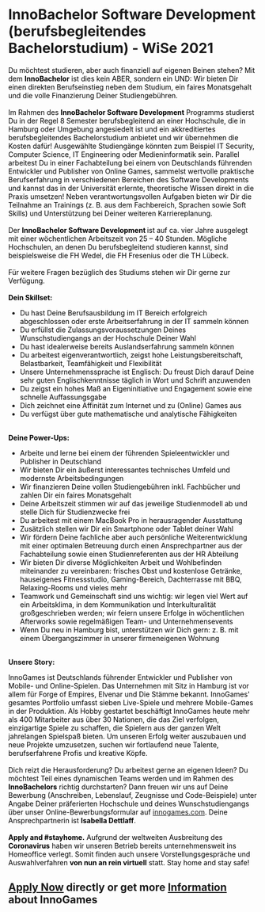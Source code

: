 <h1>InnoBachelor Software Development (berufsbegleitendes Bachelorstudium) - WiSe 2021</h1>
<p><span style="color: rgb(0,0,0);">Du möchtest studieren, aber auch finanziell auf eigenen Beinen stehen? Mit dem <strong>InnoBachelor</strong> ist dies kein ABER, sondern ein UND: Wir bieten Dir einen direkten Berufseinstieg neben dem Studium, ein faires Monatsgehalt und die volle Finanzierung Deiner Studiengebühren.</span><br /><br /><span style="color: rgb(0,0,0);">Im Rahmen des <strong>InnoBachelor Software Development</strong> Programms studierst Du in der Regel 8 Semester berufsbegleitend an einer Hochschule, die in Hamburg oder Umgebung angesiedelt ist und ein akkreditiertes berufsbegleitendes Bachelorstudium anbietet und wir übernehmen die Kosten dafür! Ausgewählte Studiengänge könnten zum Beispiel IT Security, Computer Science, IT Engineering oder Medieninformatik sein. Parallel arbeitest Du in einer Fachabteilung bei einem von Deutschlands führenden Entwickler und Publisher von Online Games, sammelst wertvolle praktische Berufserfahrung in verschiedenen Bereichen des Software Developments und kannst das in der Universität erlernte, theoretische Wissen direkt in die Praxis umsetzen! Neben verantwortungsvollen Aufgaben bieten wir Dir die Teilnahme an Trainings (z. B. aus dem Fachbereich, Sprachen sowie Soft Skills) und Unterstützung bei Deiner weiteren Karriereplanung.</span><br /><br /><span style="color: rgb(0,0,0);">Der <strong>InnoBachelor Software Development </strong>ist auf ca. vier Jahre ausgelegt mit einer wöchentlichen Arbeitszeit von 25 – 40 Stunden. Mögliche Hochschulen, an denen Du berufsbegleitend studieren kannst, sind beispielsweise die FH Wedel, die FH Fresenius oder die TH Lübeck.</span><br /><br /><span style="color: rgb(0,0,0);">Für weitere Fragen bezüglich des Studiums stehen wir Dir gerne zur Verfügung.</span><br /><br /><span style="color: rgb(0,0,0);"><strong>Dein Skillset: <br /></strong></span></p><ul><li><span style="color: rgb(0,0,0);">Du hast Deine Berufsausbildung im IT Bereich erfolgreich abgeschlossen oder erste Arbeitserfahrung in der IT sammeln können</span></li><li><span style="color: rgb(0,0,0);">Du erfüllst die Zulassungsvoraussetzungen Deines Wunschstudiengangs an der Hochschule Deiner Wahl</span></li><li><span style="color: rgb(0,0,0);">Du hast idealerweise bereits Auslandserfahrung sammeln können</span></li><li><span style="color: rgb(0,0,0);">Du arbeitest eigenverantwortlich, zeigst hohe Leistungsbereitschaft, Belastbarkeit, Teamfähigkeit und Flexibilität</span></li><li><span style="color: rgb(122,134,154);"><span style="color: rgb(0,0,0);">Unsere Unternehmenssprache ist Englisch: Du freust Dich darauf Deine sehr guten Englischkenntnisse täglich in Wort und Schrift anzuwenden</span></span></li><li><span style="color: rgb(0,0,0);">Du zeigst ein hohes Maß an Eigeninitiative und Engagement sowie eine schnelle Auffassungsgabe</span></li><li><span style="color: rgb(0,0,0);">Dich zeichnet eine Affinität zum Internet und zu (Online) Games aus</span></li><li><span style="color: rgb(0,0,0);">Du verfügst über gute mathematische und analytische Fähigkeiten</span></li></ul><p><span style="color: rgb(122,134,154);"><strong><br /><span style="color: rgb(0,0,0);">Deine Power-Ups:</span> <br /></strong></span></p><ul><li><span style="color: rgb(0,0,0);">Arbeite und lerne bei einem der führenden Spieleentwickler und Publisher in Deutschland</span></li><li><span style="color: rgb(0,0,0);">Wir bieten Dir ein äußerst interessantes technisches Umfeld und modernste Arbeitsbedingungen</span></li><li><span style="color: rgb(0,0,0);">Wir finanzieren Deine vollen Studiengebühren inkl. Fachbücher und zahlen Dir ein faires Monatsgehalt<br /></span></li><li><span style="color: rgb(122,134,154);"><span style="color: rgb(0,0,0);">Deine Arbeitszeit stimmen wir auf das jeweilige Studienmodell ab und stelle Dich für Studienzwecke frei</span></span></li><li><span style="color: rgb(122,134,154);"><span style="color: rgb(0,0,0);"><span>Du arbeitest mit einem MacBook Pro in herausragender Ausstattung</span></span></span></li><li><span style="color: rgb(122,134,154);"><span style="color: rgb(0,0,0);">Zusätzlich stellen wir Dir ein Smartphone oder Tablet deiner Wahl <br /></span></span></li><li><span style="color: rgb(0,0,0);">Wir fördern Deine fachliche aber auch persönliche Weiterentwicklung mit einer optimalen Betreuung durch einen Ansprechpartner aus der Fachabteilung sowie einen Studienreferenten aus der HR Abteilung</span></li><li><span style="color: rgb(0,0,0);">Wir bieten Dir diverse Möglichkeiten Arbeit und Wohlbefinden miteinander zu vereinbaren:</span><span style="color: rgb(0,0,0);"> frisches Obst und kostenlose Getränke, hauseigenes Fitnessstudio, Gaming-Bereich, Dachterrasse mit BBQ, Relaxing-Rooms</span><span style="color: rgb(0,0,0);"> und vieles mehr </span></li><li><span style="color: rgb(0,0,0);">Teamwork und Gemeinschaft sind uns wichtig: wir legen viel Wert auf ein Arbeitsklima, in dem Kommunikation und Interkulturalität großgeschrieben werden; wir feiern unsere Erfolge in wöchentlichen Afterworks sowie regelmäßigen Team- und Unternehmensevents </span><span style="color: rgb(122,134,154);"><br /></span></li><li><span style="color: rgb(0,0,0);">Wenn Du neu in Hamburg bist, unterstützen wir Dich gern: z. B. mit einem Übergangszimmer in unserer firmeneigenen Wohnung</span></li></ul><p><strong><br />Unsere Story:</strong></p><p><span style="color: rgb(0,0,0);">InnoGames ist Deutschlands führender Entwickler und Publisher von Mobile- und Online-Spielen. Das Unternehmen mit Sitz in Hamburg ist vor allem für Forge of Empires, Elvenar und Die Stämme bekannt. InnoGames' gesamtes Portfolio umfasst sieben Live-Spiele und mehrere Mobile-Games in der Produktion.</span><span style="color: rgb(0,0,0);"> Als Hobby gestartet beschäftigt InnoGames heute mehr als 400 Mitarbeiter aus über 30 Nationen, die das Ziel verfolgen, einzigartige Spiele zu schaffen, die Spielern aus der ganzen Welt jahrelangen Spielspaß bieten. Um unseren Erfolg weiter auszubauen und neue Projekte umzusetzen, suchen wir fortlaufend neue Talente, berufserfahrene Profis und kreative Köpfe.<br /><br /></span><span style="color: rgb(0,0,0);">Dich reizt die Herausforderung? Du arbeitest gerne an eigenen Ideen? Du möchtest Teil eines dynamischen Teams werden und im Rahmen des <strong>InnoBachelors</strong> richtig durchstarten? Dann freuen wir uns auf Deine Bewerbung (Anschreiben, Lebenslauf, Zeugnisse und Code-Beispiele) unter Angabe Deiner präferierten Hochschule und deines Wunschstudiengangs über unser Online-Bewerbungsformular auf <a href="http://innogames.com" rel="nofollow">innogames.com</a>. Deine Ansprechpartnerin ist <strong>Isabella Dettlaff</strong>. <br /><br /></span><span style="color: rgb(0,0,0);"><strong>Apply and #stayhome.</strong> Aufgrund der weltweiten Ausbreitung des <strong>Coronavirus</strong> haben wir unseren Betrieb bereits unternehmensweit ins Homeoffice verlegt. Somit finden auch unsere Vorstellungsgespräche und Auswahlverfahren <strong>von nun an rein virtuell</strong> statt. Stay home and stay safe!</span></p>

<h2><a href="https://jobs.jobvite.com/careers/innogames/job/o41hdfwj/apply?__jvst=Job+Board&__jvsd=github_jobs_repo">Apply Now</a> directly or get more <a href="https://www.innogames.com/career/detail/job/innobachelor-software-development-berufsbegleitendes-bachelorstudium-wise-2021/?s=github_jobs_repo">Information</a> about InnoGames</h2>